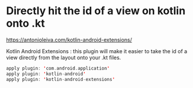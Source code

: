 # Directly hit the id of a view on kotlin onto .kt

https://antonioleiva.com/kotlin-android-extensions/

Kotlin Android Extensions : this plugin will make it easier to take the id of a view directly from the layout onto your .kt files.

```kotlin
apply plugin: 'com.android.application'
apply plugin: 'kotlin-android'
apply plugin: 'kotlin-android-extensions'
```

# 
